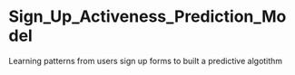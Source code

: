 # Sign_Up_Activeness_Prediction_Model
Learning patterns from users sign up forms to built a predictive algotithm
